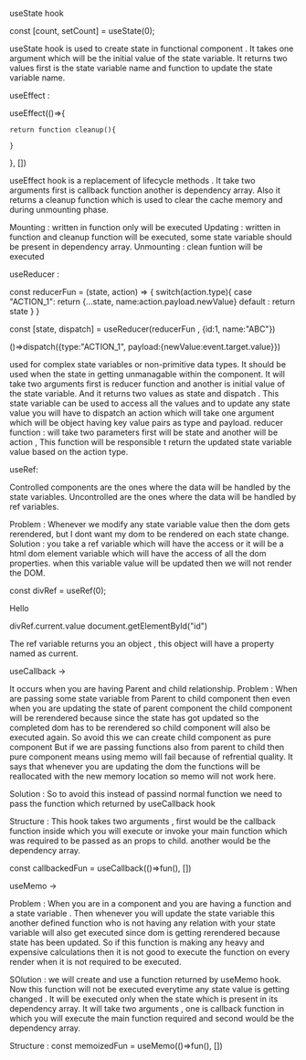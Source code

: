 useState hook 

const [count, setCount] = useState(0);

useState hook is used to create state in functional component . It takes one argument which will be the initial value of the state variable. It returns two values first is the state variable name and function to update the state variable name.



useEffect : 
 
useEffect(()=>{
	
	return function cleanup(){

	}

}, [])

useEffect hook is a replacement of lifecycle methods . It take two arguments first is callback function another is dependency array. Also it returns a cleanup function which is used to clear the cache memory and during unmounting phase. 


Mounting : written in function only will be executed
Updating : written in function and cleanup function will be executed, some state variable should be present in dependency array.
Unmounting : clean funtion will be executed



useReducer : 

const reducerFun = (state, action) => {
	switch(action.type){
		case "ACTION_1":
			return {...state, name:action.payload.newValue}
		default :
			return state
	}
}

const [state, dispatch] =  useReducer(reducerFun , {id:1, name:"ABC"})

()=>dispatch({type:"ACTION_1", payload:{newValue:event.target.value}})

used for complex state variables or non-primitive data types. It should be used when the state in getting unmanagable within the component.
It will take two arguments first is reducer function and another is  initial value of the state variable.
And it returns two values as state and dispatch . This state variable can be used to access all the values and to update any state value you will have to dispatch an action which will take one argument which will be object having key value pairs as type and payload. 
reducer function : will take two parameters first will be state and another will be action , This function will be responsible t return the updated state variable value based on the action type.


useRef: 

Controlled components are the ones where the data will be handled by the state variables. 
Uncontrolled are the ones where the data will be handled by ref variables.

Problem : Whenever we modify any state variable value then the dom gets rerendered, but I dont want my dom to be rendered on each state change.
Solution : you take a ref variable which will have the access or it will be a html dom element variable which will have the access of all the dom properties. when this variable value will be updated then we will not render the DOM.



const divRef = useRef(0);

<div ref={divRef}>Hello</div>


divRef.current.value
document.getElementById("id")


The ref variable returns you an object , this object will have a property named as current.

useCallback ->

It occurs when you are having Parent and child relationship. 
Problem : When are passing some state variable from Parent to child component then even when you are updating the state of parent component the child component will be rerendered because since the state has got updated so the completed dom has to be rerendered so child component will also be executed again. So avoid this we can create child component as pure component
But if we are passing functions also from parent to child then pure component means using memo will fail because of refrential quality. It says that whenever you are updating the dom the functions will be reallocated with the new memory location so memo will not work here. 

Solution : So to avoid this instead of passind normal function we need to pass the function which returned by useCallback hook 

Structure : This hook takes two arguments , first would be the callback function inside which you will execute or invoke your main function which was required to be passed as an props to child. another would be the dependency array.

const callbackedFun = useCallback(()=>fun(), [])



useMemo ->

Problem : When you are in a component and you are having a function and a state variable . Then whenever you will update the state variable this another defined function who is not having any relation with your state variable will also get executed since dom is getting rerendered because state has been updated. 
So if this function is making any heavy and expensive calculations then it is not good to execute the function on every render when it is not required to be executed.

SOlution : we will create and use a function returned by useMemo hook. Now this function will not be executed everytime any state value is getting changed . It will be executed only when the state which is present in its dependency array.
It will take two arguments , one is callback function in which you will execute the main function required and second would be the dependency array.

Structure : const memoizedFun = useMemo(()=>fun(), []) 

